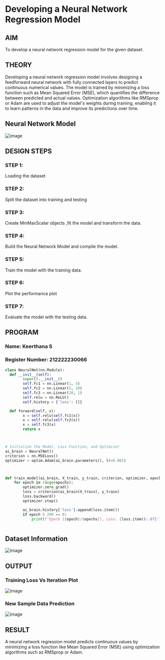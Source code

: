 # Developing a Neural Network Regression Model

## AIM

To develop a neural network regression model for the given dataset.

## THEORY
Developing a neural network regression model involves designing a feedforward neural network with fully connected layers to predict continuous numerical values. The model is trained by minimizing a loss function such as Mean Squared Error (MSE), which quantifies the difference between predicted and actual values. Optimization algorithms like RMSprop or Adam are used to adjust the model's weights during training, enabling it to learn patterns in the data and improve its predictions over time.

## Neural Network Model

![image](https://github.com/user-attachments/assets/3406031d-4fec-4a87-8b24-c76620035fd3)


## DESIGN STEPS

### STEP 1:

Loading the dataset

### STEP 2:

Split the dataset into training and testing

### STEP 3:

Create MinMaxScalar objects ,fit the model and transform the data.

### STEP 4:

Build the Neural Network Model and compile the model.

### STEP 5:

Train the model with the training data.

### STEP 6:

Plot the performance plot

### STEP 7:

Evaluate the model with the testing data.

## PROGRAM
### Name: Keerthana S
### Register Number: 212222230066
```python
class NeuralNet(nn.Module):
  def __init__(self):
        super().__init__()
        self.fc1 = nn.Linear(1, 5)
        self.fc2 = nn.Linear(5, 10)
        self.fc3 = nn.Linear(10, 1)
        self.relu = nn.ReLU()
        self.history = {'loss': []}

  def forward(self, x):
        x = self.relu(self.fc1(x))
        x = self.relu(self.fc2(x))
        x = self.fc3(x)
        return x



# Initialize the Model, Loss Function, and Optimizer
ai_brain = NeuralNet()
criterion = nn.MSELoss()
optimizer = optim.Adam(ai_brain.parameters(), lr=0.001)



def train_model(ai_brain, X_train, y_train, criterion, optimizer, epochs=2000):
    for epoch in range(epochs):
        optimizer.zero_grad()
        loss = criterion(ai_brain(X_train), y_train)
        loss.backward()
        optimizer.step()

        ai_brain.history['loss'].append(loss.item())
        if epoch % 200 == 0:
            print(f'Epoch [{epoch}/{epochs}], Loss: {loss.item():.6f}')



```
## Dataset Information

![image](https://github.com/user-attachments/assets/bfcfb07a-861a-420c-9c55-0971dc177fc4)


## OUTPUT

### Training Loss Vs Iteration Plot

![image](https://github.com/user-attachments/assets/929c5740-2abb-42b4-82bf-b9fe94ab59f4)


### New Sample Data Prediction

![image](https://github.com/user-attachments/assets/b19f39fb-bcda-4d57-9092-f4e7ee34743d)


## RESULT
A neural network regression model predicts continuous values by minimizing a loss function like Mean Squared Error (MSE) using optimization algorithms such as RMSprop or Adam.
